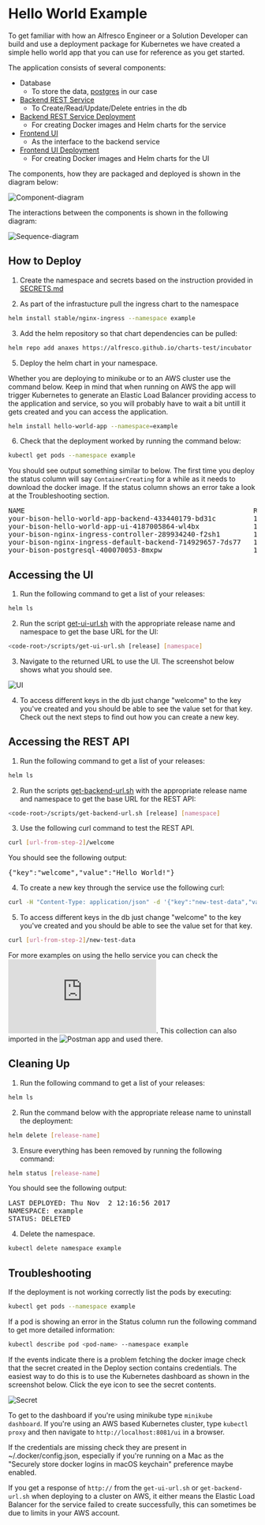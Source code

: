 # Hello World Example

To get familiar with how an Alfresco Engineer or a Solution Developer can build and use a deployment package for Kubernetes we have created a simple hello world app that you can use for reference as you get started.

The application consists of several components:
* Database
	* To store the data, [postgres](https://github.com/kubernetes/charts/tree/master/stable/postgresql) in our case
* [Backend REST Service](https://github.com/Alfresco/alfresco-anaxes-hello-world-service)
	* To Create/Read/Update/Delete entries in the db
* [Backend REST Service Deployment](https://github.com/Alfresco/alfresco-anaxes-hello-world-service-deployment)
	* For creating Docker images and Helm charts for the service
* [Frontend UI](https://github.com/Alfresco/alfresco-anaxes-hello-world-ui)
	* As the interface to the backend service
* [Frontend UI Deployment](https://github.com/Alfresco/alfresco-anaxes-hello-world-ui-deployment)
	* For creating Docker images and Helm charts for the UI

The components, how they are packaged and deployed is shown in the diagram below:

![Component-diagram](./diagrams/component-diagram.png "component-diagram")

The interactions between the components is shown in the following diagram:

![Sequence-diagram](./diagrams/sequence-diagram.png "sequence-diagram")

## How to Deploy

1. Create the namespace and secrets based on the instruction provided in [SECRETS.md](https://github.com/Alfresco/alfresco-anaxes-shipyard/tree/master/examples/SECRETS.md)

2. As part of the infrastucture pull the ingress chart to the namespace
```bash
helm install stable/nginx-ingress --namespace example    
```

3. Add the helm repository so that chart dependencies can be pulled:

```bash
helm repo add anaxes https://alfresco.github.io/charts-test/incubator
```

5. Deploy the helm chart in your namespace.

Whether you are deploying to minikube or to an AWS cluster use the command below. Keep in mind that when running on AWS the app will trigger Kubernetes to generate an Elastic Load Balancer providing access to the application and service, so you will probably have to wait a bit untill it gets created and you can access the application.

```bash
helm install hello-world-app --namespace=example
```

6. Check that the deployment worked by running the command below:

```bash
kubectl get pods --namespace example
```

You should see output something similar to below. The first time you deploy the status column will say <code>ContainerCreating</code> for a while as it needs to download the docker image. If the status column shows an error take a look at the Troubleshooting section.

<pre>
NAME                                                       READY     STATUS    RESTARTS   AGE
your-bison-hello-world-app-backend-433440179-bd31c         1/1       Running   0          37m
your-bison-hello-world-app-ui-4187005864-wl4bx             1/1       Running   0          37m
your-bison-nginx-ingress-controller-289934240-f2sh1        1/1       Running   0          37m
your-bison-nginx-ingress-default-backend-714929657-7ds77   1/1       Running   0          37m
your-bison-postgresql-400070053-8mxpw                      1/1       Running   0          37m
</pre>

## Accessing the UI

1. Run the following command to get a list of your releases:

```bash
helm ls
```

2. Run the script [get-ui-url.sh](https://github.com/Alfresco/alfresco-anaxes-hello-world-ui-deployment/tree/master/scripts/get-ui-url.sh) with the appropriate release name and namespace to get the base URL for the UI:

```bash
<code-root>/scripts/get-ui-url.sh [release] [namespace]
```

3. Navigate to the returned URL to use the UI. The screenshot below shows what you should see.

![UI](./diagrams/app-ui.png)

4. To access different keys in the db just change "welcome" to the key you've created and you should be able to see the value set for that key.
Check out the next steps to find out how you can create a new key.

## Accessing the REST API

1. Run the following command to get a list of your releases:

```bash
helm ls
```

2. Run the scripts [get-backend-url.sh](https://github.com/Alfresco/alfresco-anaxes-hello-world-service-deployment/tree/master/scripts/get-backend-url.sh) with the appropriate release name and namespace to get the base URL for the REST API:


```bash
<code-root>/scripts/get-backend-url.sh [release] [namespace]
```

3. Use the following curl command to test the REST API.

```bash
curl [url-from-step-2]/welcome
```

You should see the following output:

<pre>
{"key":"welcome","value":"Hello World!"}
</pre>

4. To create a new key through the service use the following curl:

```bash
curl -H "Content-Type: application/json" -d '{"key":"new-test-data","value":"Test 1,2,3"}' [url-from-step-2]
```

5. To access different keys in the db just change "welcome" to the key you've created and you should be able to see the value set for that key.

```bash
curl [url-from-step-2]/new-test-data
```
For more examples on using the hello service you can check the ![postman collection](https://github.com/Alfresco/alfresco-anaxes-hello-world-service/tree/master/service/src/test/postman/hello-service-test-collection.json).
This collection can also imported in the ![Postman app](https://www.getpostman.com/docs/) and used there.

## Cleaning Up

1. Run the following command to get a list of your releases:

```bash
helm ls
```

2. Run the command below with the appropriate release name to uninstall the deployment:

```bash
helm delete [release-name]
```

3. Ensure everything has been removed by running the following command:

```bash
helm status [release-name]
```

You should see the following output:

<pre>
LAST DEPLOYED: Thu Nov  2 12:16:56 2017
NAMESPACE: example
STATUS: DELETED
</pre>

4. Delete the namespace.

```bash
kubectl delete namespace example
```

## Troubleshooting

If the deployment is not working correctly list the pods by executing:

```bash
kubectl get pods --namespace example
```

If a pod is showing an error in the Status column run the following command to get more detailed information:

```bash
kubectl describe pod <pod-name> --namespace example
```

If the events indicate there is a problem fetching the docker image check that the secret created in the Deploy section contains credentials. The easiest way to do this is to use the Kubernetes dashboard as shown in the screenshot below. Click the eye icon to see the secret contents.

![Secret](./diagrams/secrets-in-dashboard.png)

To get to the dashboard if you're using minikube type <code>minikube dashboard</code>. If you're using an AWS based Kubernetes cluster, type <code>kubectl proxy</code> and then navigate to <code>http://localhost:8081/ui</code> in a browser.

If the credentials are missing check they are present in ~/.docker/config.json, especially if you're running on a Mac as the "Securely store docker logins in macOS keychain" preference maybe enabled.

If you get a response of <code>http://</code> from the <code>get-ui-url.sh</code> or <code>get-backend-url.sh</code> when deploying to a cluster on AWS, it either means the Elastic Load Balancer for the service failed to create successfully, this can sometimes be due to limits in your AWS account.
